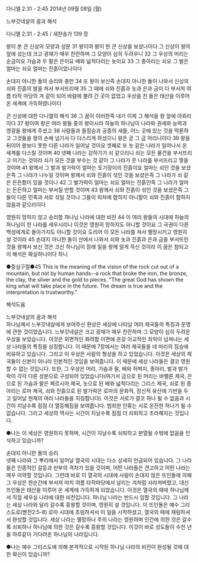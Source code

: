 다니엘 2:31 - 2:45 
2014년 09월 08일 (월)

느부갓네살의 꿈과 해석



다니엘 2:31 - 2:45 / 새찬송가 139 장


왕이 본 큰 신상의 모양과 성분
31 왕이여 왕이 한 큰 신상을 보셨나이다 그 신상이 왕의 앞에 섰는데 크고 광채가 매우 찬란하며 그 모양이 심히 두려우니 32 그 우상의 머리는 순금이요 가슴과 두 팔은 은이요 배와 넓적다리는 놋이요 33 그 종아리는 쇠요 그 발은 얼마는 쇠요 얼마는 진흙이었나이다

손대지 아니한 돌의 승리와 충만
34 또 왕이 보신즉 손대지 아니한 돌이 나와서 신상의 쇠와 진흙의 발을 쳐서 부서뜨리매 35 그 때에 쇠와 진흙과 놋과 은과 금이 다 부서져 여름 타작 마당의 겨 같이 되어 바람에 불려 간 곳이 없었고 우상을 친 돌은 태산을 이루어 온 세계에 가득하였나이다

큰 신상에 대한 다니엘의 해석
36 그 꿈이 이러한즉 내가 이제 그 해석을 왕 앞에 아뢰리이다 37 왕이여 왕은 여러 왕들 중의 왕이시라 하늘의 하나님이 나라와 권세와 능력과 영광을 왕에게 주셨고 38 사람들과 들짐승과 공중의 새들, 어느 곳에 있는 것을 막론하고 그것들을 왕의 손에 넘기사 다 다스리게 하셨으니 왕은 곧 그 금 머리니이다 39 왕을 뒤이어 왕보다 못한 다른 나라가 일어날 것이요 셋째로 또 놋 같은 나라가 일어나서 온 세계를 다스릴 것이며 40 넷째 나라는 강하기가 쇠 같으리니 쇠는 모든 물건을 부서뜨리고 이기는 것이라 쇠가 모든 것을 부수는 것 같이 그 나라가 뭇 나라를 부서뜨리고 찧을 것이며 41 왕께서 그 발과 발가락이 얼마는 토기장이의 진흙이요 얼마는 쇠인 것을 보셨은즉 그 나라가 나누일 것이며 왕께서 쇠와 진흙이 섞인 것을 보셨은즉 그 나라가 쇠 같은 든든함이 있을 것이나 42 그 발가락이 얼마는 쇠요 얼마는 진흙인즉 그 나라가 얼마는 든든하고 얼마는 부서질 만할 것이며 43 왕께서 쇠와 진흙이 섞인 것을 보셨은즉 그들이 다른 민족과 서로 섞일 것이나 그들이 피차에 합하지 아니함이 쇠와 진흙이 합하지 않음과 같으리이다

영원히 망하지 않고 승리할 하나님 나라에 대한 비전
44 이 여러 왕들의 시대에 하늘의 하나님이 한 나라를 세우시리니 이것은 영원히 망하지도 아니할 것이요 그 국권이 다른 백성에게로 돌아가지도 아니할 것이요 도리어 이 모든 나라를 쳐서 멸망시키고 영원히 설 것이라 45 손대지 아니한 돌이 산에서 나와서 쇠와 놋과 진흙과 은과 금을 부서뜨린 것을 왕께서 보신 것은 크신 하나님이 장래 일을 왕께 알게 하신 것이라 이 꿈은 참되고 이 해석은 확실하니이다 하니

●중심구절●45 This is the meaning of the vision of the rock cut out of a mountain, but not by human hands--a rock that broke the iron, the bronze, the clay, the silver and the gold to pieces. “The great God has shown the king what will take place in the future. The dream is true and the interpretation is trustworthy.”

해석도움





느부갓네살의 꿈과 해석  
하나님께서 느부갓네살에게 보여주신 환상은 세상에 나타날 여러 제국들의 특징과 운명에 관한 것이었습니다. 느부갓네살은 크고 광채가 매우 찬란하며 그 모양이 심히 두려운 우상을 보았습니다. 이것은 외면적인 화려함 이면에 온갖 이교적인 죄악이 넘쳐나는 세상 나라들의 특징을 상징합니다. 이 때문에 7장에서는 여러 제국들을 네 마리의 짐승에 비유하고 있습니다. 그리고 이 우상은 사람의 형상을 하고 있었습니다. 이것은 세상의 제국들이 신본이 아니라 인본적인 것임을 보여줍니다. 이 때문에 세상 나라들은 결코 영원할 수 없는 것입니다. 또한, 그 우상은 머리, 가슴과 팔, 배와 허벅지, 종아리, 발과 발가락이 각각 다른 성분으로 구성되어 있었습니다(여기서 금으로 된 머리는 바벨론 제국, 은으로 된 가슴과 팔은 페르시아 제국, 놋으로 된 배와 넓적다리는 그리스 제국, 쇠로 된 종아리는 로마 제국, 쇠와 진흙으로 된 발가락은 로마의 문화적, 정신적 유산에 기반을 두고 일어날 현재의 여러 나라들을 지칭합니다). 이것은 서로가 결코 하나 될 수 없음과 시간이 지날수록 점점 더 열등해짐을 보여줍니다. 범죄한 인류는 서로 온전한  하나가 될 수 없습니다. 그리고 세상의 역사는 시간이 지날수록 점점 더 쇠퇴하고 초라해지는 것입니다. 

●나는 이 세상은 영원하지 못하며, 시간이 지날수록 쇠퇴하고 분열될 수밖에 없음을 인식하고 있습니까?

손대지 아니한 돌의 승리  
넷째 나라와 그 뿌리에서 일어날 열국의 시대는 다소 상세히 언급되어 있습니다. 그 나라들은 인종적인 갈등과 빈부의 격차가 있을 것이며, 어떤 나라들은 견고하고 어떤 나라는 매우 미약할 것입니다. 그런데 바로 이 열국의 시대에 사람이 손대지 않은 뜨인돌에 의해 그 우상은 한순간에 부서져 마치 여름 타작마당에서 날리는 겨처럼 사라져버렸고, 대신 뜨인돌은 태산을 이루어 온 세계에 가득하게 되었습니다. 이것은 열국의 때에 하나님께서 직접 세우실 나라에 대한 비전입니다. 하나님 나라는 반드시 임할 것입니다. 그 나라는 세상 나라와 달리 갈수록 흥왕할 것이며, 영원히 설 것입니다. 이 뜨인돌은 예수 그리스도로(벧전2:5-8) 로마 시대에 초림하셔서 이 일을 시작하셨고, 열국의 때에 재림하셔서 완성할 것입니다. 세상 나라는 멸망하나 주의 나라는 영원하며 인간에 의한 것은 갈수록 쇠퇴하나 하나님에 의한 것은 갈수록 흥왕할 것입니다. 이것이 바로 성도들이 수천 년을 하루같이 기다려온 하나님의 나라입니다.

●나는 예수 그리스도에 의해 본격적으로 시작된 하나님 나라의 비전이 완성될 것에 대한 확신이 있습니까?